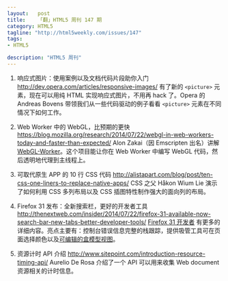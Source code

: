 ```yaml
--- 
layout:   post
title:    「翻」HTML5 周刊 147 期
category: HTML5
tagline: "http://html5weekly.com/issues/147"
tags: 
- HTML5

description: "HTML5 周刊"
---
```


1. 响应式图片：使用案例以及文档代码片段助你入门
   <http://dev.opera.com/articles/responsive-images/>
   有了新的 `<picture>` 元素，现在可以用纯 HTML 实现响应式图片，不用再 hack 了。Opera 的 Andreas Bovens 带领我们从一些代码驱动的例子看看 `<picture>` 元素在不同情况下如何工作。

2. Web Worker 中的 WebGL，比预期的更快
   <https://blog.mozilla.org/research/2014/07/22/webgl-in-web-workers-today-and-faster-than-expected/>
   Alon Zakai（因 Emscripten 出名）讲解 [WebGL-Worker](https://github.com/kripken/webgl-worker)。这个项目能让你在 Web Worker 中编写 WebGL 代码，然后透明地代理到主线程上。

3. 可取代原生 APP 的 10 行 CSS 代码
   <http://alistapart.com/blog/post/ten-css-one-liners-to-replace-native-apps/>
   CSS 之父 Håkon Wium Lie 演示了如何利用 CSS 多列布局以及 CSS 插图特性制作强大的面向列的布局。

4. Firefox 31 发布：全新搜索栏，更好的开发者工具
   <http://thenextweb.com/insider/2014/07/22/firefox-31-available-now-search-bar-new-tabs-better-developer-tools/>
   [Firefox 31 开发者](https://developer.mozilla.org/en-US/Firefox/Releases/31) 有更多的详细内容。亮点主要有：控制台错误信息完整的栈跟踪，提供吸管工具可在页面选择颜色以及[可编辑的盒模型视图](https://developer.mozilla.org/en-US/docs/Tools/Page_Inspector#Box_model_view)。

5. 资源计时 API 介绍
   <http://www.sitepoint.com/introduction-resource-timing-api/>
   Aurelio De Rosa 介绍了一个 API 可以用来收集 Web document 资源相关的计时信息。